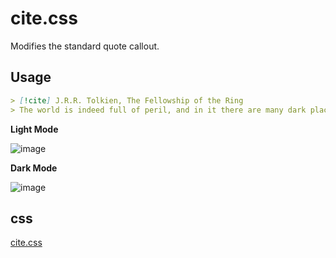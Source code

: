 # cite.css
Modifies the standard quote callout.

## Usage
```md
> [!cite] J.R.R. Tolkien, The Fellowship of the Ring
> The world is indeed full of peril, and in it there are many dark places; but still there is much that is fair, and though in all lands love is now mingled with grief, it grows perhaps the greater.
```


**Light Mode**

![image](https://github.com/JuanMHuerta/Obsidian-CSS-snippets/assets/309788/f0e97225-e95b-4a27-a145-fbe15f97f245)

**Dark Mode**

![image](https://github.com/JuanMHuerta/Obsidian-CSS-snippets/assets/309788/f17b67a2-22c3-4591-9a72-d272ebec9ffb)

## css

[cite.css](../snippets/cite.css)
